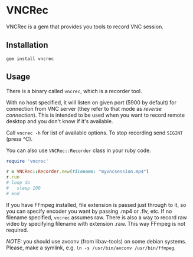 VNCRec
===========

VNCRec is a gem that provides you 
tools to record VNC session.

## Installation

`gem install vncrec`

## Usage
There is a binary called `vncrec`, which is a recorder tool.

With no host specified, it will listen on
given port (5900 by default) for connection
from VNC server (they refer to that mode as
_reverse connection_). This is intended to
be used when you want to record remote
desktop and you don't know if it's available.

Call `vncrec -h` for list of available options.
To stop recording send `SIGINT` (press ^C).

You can also use `VNCRec::Recorder` class in your ruby code.

```ruby
require 'vncrec'

r = VNCRec::Recorder.new(filename: "myvncsession.mp4")
r.run
# loop do 
#   sleep 100
# end
```

If you have FFmpeg installed, file extension is passed just through to it, so
you can specify encoder you want by passing .mp4 or .flv, etc. If no filename
specified, `vncrec` assumes raw. There is also a way to 
record raw video by specifying filename with extension .raw. This way FFmpeg is 
not required.

_NOTE:_ you should use avconv (from libav-tools) on some debian systems. Please, make
  a symlink, e.g. `ln -s /usr/bin/avconv /usr/bin/ffmpeg`.
